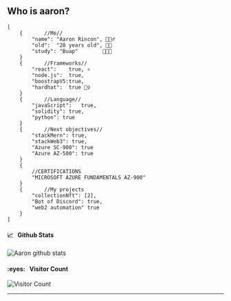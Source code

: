 ## Who is aaron?
    [
        {       //Me//
            "name": "Aaron Rincon", 🙋🏻‍♂️
            "old":  "20 years old", 👴🏻
            "study": "Buap"        👨🏻‍💻 
        }
        {       //Frameworks//
            "react":    true, ⚛️
            "node.js":  true,
            "boostrapV5:true, 
            "hardhat":  true 👷‍♀️
        }
        {       //Language//
            "javaScript":   true, 
            "solidity": true, 
            "python": true
        }
        {       //Next objectives//
            "stackMern": true,
            "stackWeb3": true,
            "Azure SC-900": true
            "Azure AZ-500": true
        }
        {
            //CERTIFICATIONS
            "MICROSOFT AZURE FUNDAMENTALS AZ-900"
        }
        {       //My projects
            "collectionNft": [2],
            "Bot of Discord": true,
            "web2 automation" true
        }
    ]
   <h4>📈&nbsp;&nbsp;&nbsp;Github Stats </h4>

![Aaron github stats](https://github-readme-stats.vercel.app/api?username=rlaaron&show_icons=true&theme=tokyonight)

<h4>:eyes:&nbsp;&nbsp;&nbsp;Visitor Count</h4>

![Visitor Count](https://profile-counter.glitch.me/rlaaron/count.svg)
<hr />
